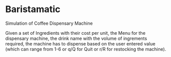 # Baristamatic
Simulation of Coffee Dispensary Machine

Given a set of Ingredients with their cost per unit, the Menu for the dispensary machine, the drink name with the volume of ingrements required, the machine has to dispense based on the user entered value (which can range from 1-6 or q/Q for Quit or r/R for restocking the machine).
